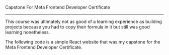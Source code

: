 Capstone For Meta Frontend Developer Certificate
****************************************
This course was ultimately not as good of a learning experience as building projects because you had to copy their formula in it but still was good learning nonetheless.

The following code is a simple React website that was my capstone for the Meta Frontend Developer Certificate.

